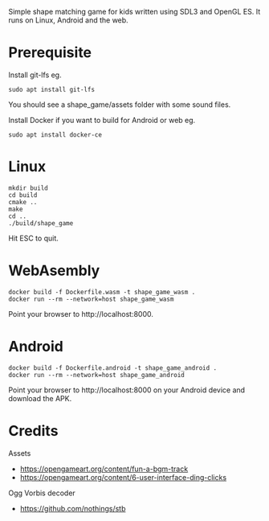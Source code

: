 Simple shape matching game for kids written using SDL3 and OpenGL ES.
It runs on Linux, Android and the web.

# Prerequisite
Install git-lfs eg.
```
sudo apt install git-lfs
```

You should see a shape_game/assets folder with some sound files.

Install Docker if you want to build for Android or web eg.
```
sudo apt install docker-ce
```

# Linux
```
mkdir build
cd build
cmake ..
make
cd ..
./build/shape_game
```

Hit ESC to quit.

# WebAsembly 
```
docker build -f Dockerfile.wasm -t shape_game_wasm .
docker run --rm --network=host shape_game_wasm
```

Point your browser to http://localhost:8000.

# Android
```
docker build -f Dockerfile.android -t shape_game_android .
docker run --rm --network=host shape_game_android
```

Point your browser to http://localhost:8000 on your Android device and download the APK.

# Credits
Assets 
- https://opengameart.org/content/fun-a-bgm-track
- https://opengameart.org/content/6-user-interface-ding-clicks

Ogg Vorbis decoder
 - https://github.com/nothings/stb
